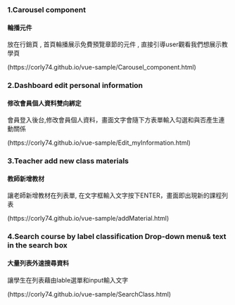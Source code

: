 <h3>1.Carousel component</h3>
<h4>輪播元件</h4>
<p>放在行銷頁 , 首頁輪播展示免費預覽章節的元件 , 直接引導user觀看我們想展示教學頁</p>
(https://corly74.github.io/vue-sample/Carousel_component.html)



<h3>2.Dashboard edit personal information</h3>
<h4>修改會員個人資料雙向綁定</h4>
<p>會員登入後台,修改會員個人資料，畫面文字會隨下方表單輸入勾選和與否產生連動關係</p>
(https://corly74.github.io/vue-sample/Edit_myInformation.html)


<h3>3.Teacher add new class materials</h3>
<h4>教師新增教材</h4>
<p>讓老師新增教材在列表單, 在文字框輸入文字按下ENTER，畫面即出現新的課程列表</p>
(https://corly74.github.io/vue-sample/addMaterial.html)


<h3>4.Search course by label classification Drop-down menu& text in the search box </h3>
<h4>大量列表外速搜尋資料</h4>
<p>讓學生在列表藉由lable選單和input輸入文字</p>
(https://corly74.github.io/vue-sample/SearchClass.html)



